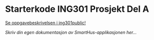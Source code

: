 # Starterkode ING301 Prosjekt Del A

[Se oppgavebeskrivelsen i ing301public!](https://github.com/selabhvl/ing301public/blob/main/project/part_A.md)


_Skriv din egen dokumentasjon av SmartHus-applikasjonen her..._
